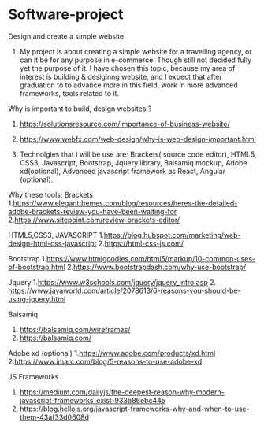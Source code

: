 # Software-project
Design and create a simple website.

1. My project is about creating a simple website for a travelling agency, or can it be for any purpose in e-commerce. Though still not decided fully yet the purpose of it. I have chosen this topic, because my area of interest is building & desiginng website, and I expect that after graduation to to advance more in this field, work in more advanced frameworks, tools related to it.

Why is important to build, design websites ?
1. https://solutionsresource.com/importance-of-business-website/
2. https://www.webfx.com/web-design/why-is-web-design-important.html

2. Technolgies that I will be use are: Brackets( source code editor), HTML5, CSS3, Javascript, Bootstrap, Jquery library, Balsamiq mockup, Adobe xd(optional), Advanced javascript framework as React, Angular (optional).

Why these tools:
Brackets
1.https://www.elegantthemes.com/blog/resources/heres-the-detailed-adobe-brackets-review-you-have-been-waiting-for
2.https://www.sitepoint.com/review-brackets-editor/

HTML5,CSS3, JAVASCRIPT
1.https://blog.hubspot.com/marketing/web-design-html-css-javascript
2.https://html-css-js.com/

Bootstrap
1.https://www.htmlgoodies.com/html5/markup/10-common-uses-of-bootstrap.html
2.https://www.bootstrapdash.com/why-use-bootstrap/

Jquery
1.https://www.w3schools.com/jquery/jquery_intro.asp
2. https://www.javaworld.com/article/2078613/6-reasons-you-should-be-using-jquery.html

Balsamiq
1. https://balsamiq.com/wireframes/
2. https://balsamiq.com/

Adobe xd (optional)
1.https://www.adobe.com/products/xd.html
2.https://www.imarc.com/blog/5-reasons-to-use-adobe-xd

JS Frameworks
1. https://medium.com/dailyjs/the-deepest-reason-why-modern-javascript-frameworks-exist-933b86ebc445
2. https://blog.hellojs.org/javascript-frameworks-why-and-when-to-use-them-43af33d0608d
